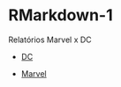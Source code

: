 
<!-- README.md is generated from README.Rmd. Please edit that file -->

# RMarkdown-1

Relatórios Marvel x DC

-   [DC](rmd-01.html)

-   [Marvel](rmd-02.html)

<!-- badges: start -->
<!-- badges: end -->
